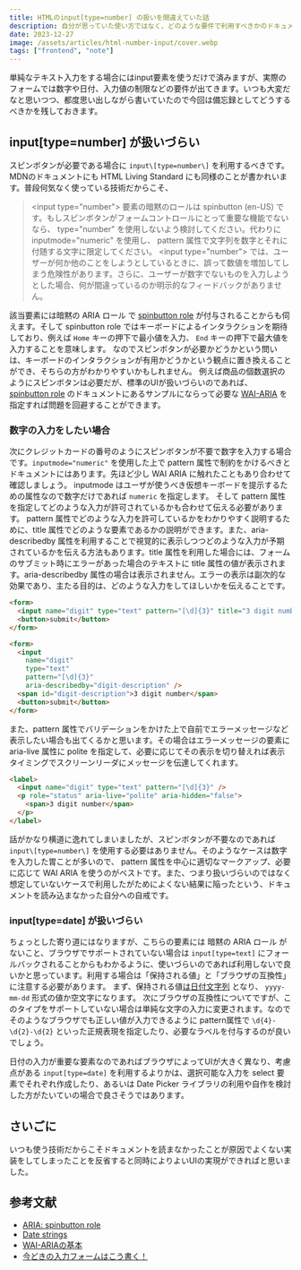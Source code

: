 ```yaml
---
title: HTMLのinput[type=number] の扱いを間違えていた話
description: 自分が思っていた使い方ではなく、どのような要件で利用すべきかのドキュメントまであったのにそれを見落としていたので自戒を込めて記述します。
date: 2023-12-27
image: /assets/articles/html-number-input/cover.webp
tags: ["frontend", "note"]
---
```


単純なテキスト入力をする場合にはinput要素を使うだけで済みますが、実際のフォームでは数字や日付、入力値の制限などの要件が出てきます。いつも大変だなと思いつつ、都度思い出しながら書いていたので今回は備忘録としてどうするべきかを残しておきます。

## input\[type=number\] が扱いづらい

スピンボタンが必要である場合に `input\[type=number\]` を利用するべきです。MDNのドキュメントにも HTML Living Standard にも同様のことが書かれいます。普段何気なく使っている技術だからこそ、

> \<input type="number"\> 要素の暗黙のロールは spinbutton (en-US) です。もしスピンボタンがフォームコントロールにとって重要な機能でないなら、 type="number" を使用しないよう検討してください。代わりに inputmode="numeric" を使用し、 pattern 属性で文字列を数字とそれに付随する文字に限定してください。 \<input type="number"\> では、ユーザーが何か他のことをしようとしているときに、誤って数値を増加してしまう危険性があります。さらに、ユーザーが数字でないものを入力しようとした場合、何が間違っているのか明示的なフィードバックがありません。

該当要素には暗黙の ARIA ロール で [spinbutton role](https://developer.mozilla.org/en-US/docs/Web/Accessibility/ARIA/Roles/spinbutton_role) が付与されることからも伺えます。そして spinbutton role ではキーボードによるインタラクションを期待しており、例えば `Home` キーの押下で最小値を入力、 `End` キーの押下で最大値を入力することを意味します。
なのでスピンボタンが必要かどうかという問いは、キーボードのインタラクションが有用かどうかという観点に置き換えることができ、そちらの方がわかりやすいかもしれません。
例えば商品の個数選択のようにスピンボタンは必要だが、標準のUIが扱いづらいのであれば、 [spinbutton role](https://developer.mozilla.org/en-US/docs/Web/Accessibility/ARIA/Roles/spinbutton_role) のドキュメントにあるサンプルにならって必要な [WAI-ARIA](https://developer.mozilla.org/ja/docs/Learn/Accessibility/WAI-ARIA_basics) を指定すれば問題を回避することができます。

### 数字の入力をしたい場合

次にクレジットカードの番号のようにスピンボタンが不要で数字を入力する場合です。`inputmode="numeric"` を使用した上で pattern 属性で制約をかけるべきとドキュメントにはあります。先ほど少し WAI ARIA に触れたこともあり合わせて確認しましょう。
inputmode はユーザが使うべき仮想キーボードを提示するための属性なので数字だけであれば `numeric` を指定します。
そして pattern 属性を指定してどのような入力が許可されているかも合わせて伝える必要があります。
pattern 属性でどのような入力を許可しているかをわかりやすく説明するために、title 属性でどのような要素であるかの説明ができます。また、aria-describedby 属性を利用することで視覚的に表示しつつどのような入力が予期されているかを伝える方法もあります。title 属性を利用した場合には、フォームのサブミット時にエラーがあった場合のテキストに title 属性の値が表示されます。aria-describedby 属性の場合は表示されません。エラーの表示は副次的な効果であり、主たる目的は、どのような入力をしてほしいかを伝えることです。

```html
<form>
  <input name="digit" type="text" pattern="[\d]{3}" title="3 digit number" />
  <button>submit</button>
</form>

<form>
  <input
    name="digit"
    type="text"
    pattern="[\d]{3}"
    aria-describedby="digit-description" />
  <span id="digit-description">3 digit number</span>
  <button>submit</button>
</form>
```

また、pattern 属性でバリデーションをかけた上で自前でエラーメッセージなど表示したい場合も出てくるかと思います。その場合はエラーメッセージの要素に aria-live 属性に polite を指定して、必要に応じてその表示を切り替えれば表示タイミングでスクリーンリーダにメッセージを伝達してくれます。

```html
<label>
  <input name="digit" type="text" pattern="[\d]{3}" />
  <p role="status" aria-live="polite" aria-hidden="false">
    <span>3 digit number</span>
  </p>
</label>
```

話がかなり横道に逸れてしまいましたが、スピンボタンが不要なのであれば `input\[type=number\]` を使用する必要はありません。そのようなケースは数字を入力した胃ことが多いので、 pattern 属性を中心に適切なマークアップ、必要に応じて WAI ARIA を使うのがベストです。また、つまり扱いづらいのではなく想定していないケースで利用したがためによくない結果に陥ったという、ドキュメントを読み込まなかった自分への自戒です。

### input\[type=date\] が扱いづらい

ちょっとした寄り道にはなりますが、こちらの要素には 暗黙の ARIA ロール がないこと、ブラウザでサポートされていない場合は `input[type=text]` にフォールバックされることからもわかるように、使いづらいのであれば利用しないで良いかと思っています。利用する場合は「保持される値」と「ブラウザの互換性」に注意する必要があります。
まず、保持される値[は日付文字列](https://developer.mozilla.org/en-US/docs/Web/HTML/Date_and_time_formats#date_strings) となり、 `yyyy-mm-dd` 形式の値か空文字になります。
次にブラウザの互換性についてですが、このタイプをサポートしていない場合は単純な文字の入力に変更されます。なのでそのようなブラウザでも正しい値が入力できるように pattern属性で `\d{4}-\d{2}-\d{2}` といった正規表現を指定したり、必要なラベルを付与するのが良いでしょう。

日付の入力が重要な要素なのであればブラウザによってUIが大きく異なり、考慮点がある `input[type=date]` を利用するよりかは、選択可能な入力を select 要素でそれぞれ作成したり、あるいは Date Picker ライブラリの利用や自作を検討した方がたいていの場合で良さそうではあります。

## さいごに

いつも使う技術だからこそドキュメントを読まなかったことが原因でよくない実装をしてしまったことを反省すると同時によりよいUIの実現ができればと思いました。

## 参考文献

- [ARIA: spinbutton role](https://developer.mozilla.org/en-US/docs/Web/Accessibility/ARIA/Roles/spinbutton_role)
- [Date strings](https://developer.mozilla.org/en-US/docs/Web/HTML/Date_and_time_formats#date_strings)
- [WAI-ARIAの基本](https://developer.mozilla.org/ja/docs/Learn/Accessibility/WAI-ARIA_basics)
- [今どきの入力フォームはこう書く！](https://ics.media/entry/11221/)
